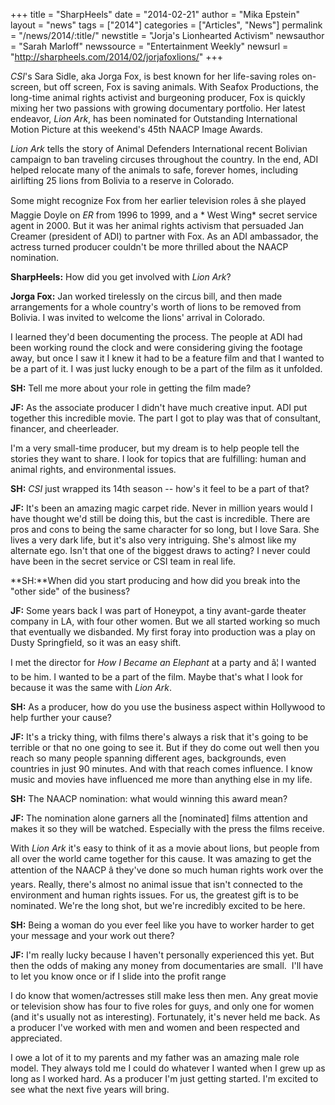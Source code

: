 +++
title = "SharpHeels"
date = "2014-02-21"
author = "Mika Epstein"
layout = "news"
tags = ["2014"]
categories = ["Articles", "News"]
permalink = "/news/2014/:title/"
newstitle = "Jorja's Lionhearted Activism"
newsauthor = "Sarah Marloff"
newssource = "Entertainment Weekly"
newsurl = "http://sharpheels.com/2014/02/jorjafoxlions/"
+++

*CSI*'s Sara Sidle, aka Jorga Fox, is best known for her life-saving roles on-screen, but off screen, Fox is saving animals. With Seafox Productions, the long-time animal rights activist and burgeoning producer, Fox is quickly mixing her two passions with growing documentary portfolio. Her latest endeavor, *Lion Ark*, has been nominated for Outstanding International Motion Picture at this weekend's 45th NAACP Image Awards.

*Lion Ark* tells the story of Animal Defenders International recent Bolivian campaign to ban traveling circuses throughout the country. In the end, ADI helped relocate many of the animals to safe, forever homes, including airlifting 25 lions from Bolivia to a reserve in Colorado.

Some might recognize Fox from her earlier television roles â she played Maggie Doyle on *ER* from 1996 to 1999, and a * West Wing* secret service agent in 2000. But it was her animal rights activism that persuaded Jan Creamer (president of ADI) to partner with Fox. As an ADI ambassador, the actress turned producer couldn't be more thrilled about the NAACP nomination.

**SharpHeels:** How did you get involved with *Lion Ark*?

**Jorga Fox:** Jan worked tirelessly on the circus bill, and then made arrangements for a whole country's worth of lions to be removed from Bolivia. I was invited to welcome the lions' arrival in Colorado.

I learned they'd been documenting the process. The people at ADI had been working round the clock and were considering giving the footage away, but once I saw it I knew it had to be a feature film and that I wanted to be a part of it. I was just lucky enough to be a part of the film as it unfolded.

**SH:** Tell me more about your role in getting the film made?

**JF:** As the associate producer I didn't have much creative input. ADI put together this incredible movie. The part I got to play was that of consultant, financer, and cheerleader.

I'm a very small-time producer, but my dream is to help people tell the stories they want to share. I look for topics that are fulfilling: human and animal rights, and environmental issues.

**SH:** *CSI* just wrapped its 14th season -- how's it feel to be a part of that?

**JF:** It's been an amazing magic carpet ride. Never in million years would I have thought we'd still be doing this, but the cast is incredible. There are pros and cons to being the same character for so long, but I love Sara. She lives a very dark life, but it's also very intriguing. She's almost like my alternate ego. Isn't that one of the biggest draws to acting? I never could have been in the secret service or CSI team in real life.

**SH:**When did you start producing and how did you break into the "other side" of the business?

**JF:** Some years back I was part of Honeypot, a tiny avant-garde theater company in LA, with four other women. But we all started working so much that eventually we disbanded. My first foray into production was a play on Dusty Springfield, so it was an easy shift.

I met the director for *How I Became an Elephant* at a party and â¦ I wanted to be him. I wanted to be a part of the film. Maybe that's what I look for because it was the same with *Lion Ark*.

**SH:** As a producer, how do you use the business aspect within Hollywood to help further your cause?

**JF:** It's a tricky thing, with films there's always a risk that it's going to be terrible or that no one going to see it. But if they do come out well then you reach so many people spanning different ages, backgrounds, even countries in just 90 minutes. And with that reach comes influence. I know music and movies have influenced me more than anything else in my life.

**SH:** The NAACP nomination: what would winning this award mean?

**JF:** The nomination alone garners all the [nominated] films attention and makes it so they will be watched. Especially with the press the films receive.

With *Lion Ark* it's easy to think of it as a movie about lions, but people from all over the world came together for this cause. It was amazing to get the attention of the NAACP â they've done so much human rights work over the years. Really, there's almost no animal issue that isn't connected to the environment and human rights issues. For us, the greatest gift is to be nominated. We're the long shot, but we're incredibly excited to be here.

**SH:** Being a woman do you ever feel like you have to worker harder to get your message and your work out there?

**JF:** I'm really lucky because I haven't personally experienced this yet. But then the odds of making any money from documentaries are small.&nbsp; I'll have to let you know once or if I slide into the profit range

I do know that women/actresses still make less then men. Any great movie or television show has four to five roles for guys, and only one for women (and it's usually not as interesting). Fortunately, it's never held me back. As a producer I've worked with men and women and been respected and appreciated.

I owe a lot of it to my parents and my father was an amazing male role model. They always told me I could do whatever I wanted when I grew up as long as I worked hard. As a producer I'm just getting started. I'm excited to see what the next five years will bring.

